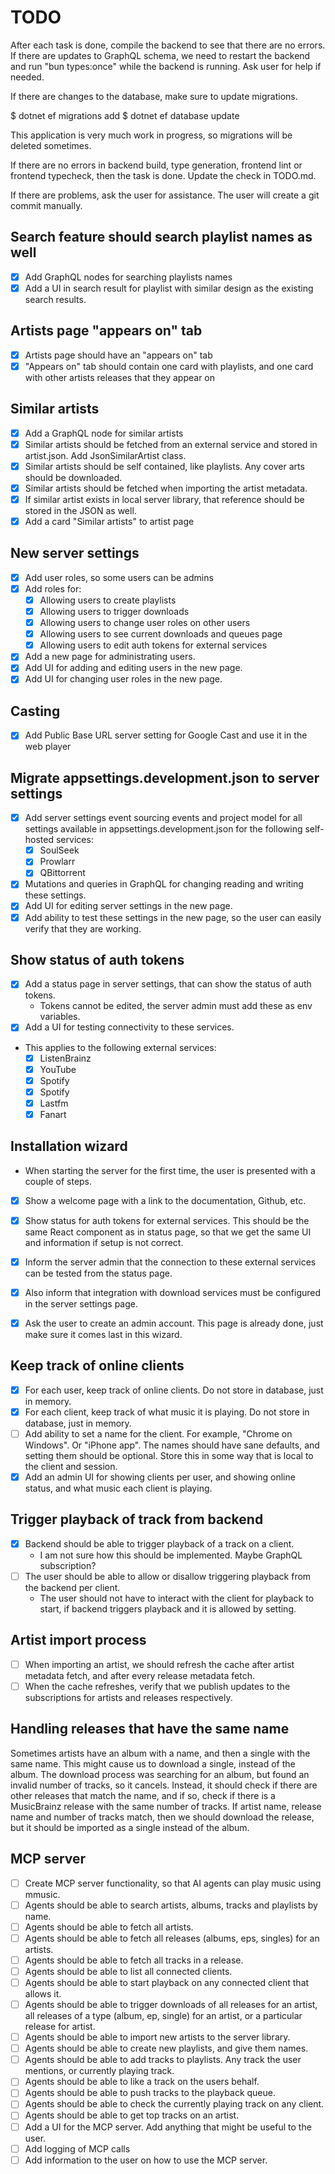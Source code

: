 # TODO

After each task is done, compile the backend to see that there are no errors.
If there are updates to GraphQL schema, we need to restart the backend and
run "bun types:once" while the backend is running. Ask user for help if needed.

If there are changes to the database, make sure to update migrations.

$ dotnet ef migrations add <MigrationName>
$ dotnet ef database update

This application is very much work in progress, so migrations will be deleted sometimes.

If there are no errors in backend build, type generation, frontend lint or frontend typecheck,
then the task is done.
Update the check in TODO.md.

If there are problems, ask the user for assistance.
The user will create a git commit manually.

## Search feature should search playlist names as well

* [x] Add GraphQL nodes for searching playlists names
* [x] Add a UI in search result for playlist with similar design as the existing search results.

## Artists page "appears on" tab

* [x] Artists page should have an "appears on" tab
* [x] "Appears on" tab should contain one card with playlists, and one card with other artists releases that they appear
  on

## Similar artists

* [x] Add a GraphQL node for similar artists
* [x] Similar artists should be fetched from an external service and stored in artist.json. Add JsonSimilarArtist class.
* [x] Similar artists should be self contained, like playlists. Any cover arts should be downloaded.
* [x] Similar artists should be fetched when importing the artist metadata.
* [x] If similar artist exists in local server library, that reference should be stored in the JSON as well.
* [x] Add a card "Similar artists" to artist page

## New server settings

* [x] Add user roles, so some users can be admins
* [x] Add roles for:
    * [x] Allowing users to create playlists
    * [x] Allowing users to trigger downloads
    * [x] Allowing users to change user roles on other users
    * [x] Allowing users to see current downloads and queues page
    * [x] Allowing users to edit auth tokens for external services
* [x] Add a new page for administrating users.
* [x] Add UI for adding and editing users in the new page.
* [x] Add UI for changing user roles in the new page.

## Casting

* [x] Add Public Base URL server setting for Google Cast and use it in the web player

## Migrate appsettings.development.json to server settings

* [x] Add server settings event sourcing events and project model for all settings available in
  appsettings.development.json for the following self-hosted services:
    * [x] SoulSeek
    * [x] Prowlarr
    * [x] QBittorrent
* [x] Mutations and queries in GraphQL for changing reading and writing these settings.
* [x] Add UI for editing server settings in the new page.
* [x] Add ability to test these settings in the new page, so the user can easily verify that they are working.

## Show status of auth tokens

* [x] Add a status page in server settings, that can show the status of auth tokens.
    * Tokens cannot be edited, the server admin must add these as env variables.
* [x] Add a UI for testing connectivity to these services.

* This applies to the following external services:
    * [x] ListenBrainz
    * [x] YouTube
    * [x] Spotify
    * [x] Spotify
    * [x] Lastfm
    * [x] Fanart

## Installation wizard

* When starting the server for the first time, the user is presented with a couple of steps.

* [x] Show a welcome page with a link to the documentation, Github, etc.
* [x] Show status for auth tokens for external services. This should be the same React component as in status page, so that we get the same UI and information if setup is not correct.
* [x] Inform the server admin that the connection to these external services can be tested from the status page.
* [x] Also inform that integration with download services must be configured in the server settings page.

* [x] Ask the user to create an admin account. This page is already done, just make sure it comes last in this wizard.

## Keep track of online clients

* [x] For each user, keep track of online clients. Do not store in database, just in memory.
* [x] For each client, keep track of what music it is playing. Do not store in database, just in memory.
* [ ] Add ability to set a name for the client. For example, "Chrome on Windows". Or "iPhone app". The names should have
  sane defaults, and setting them should be optional. Store this in some way that is local to the client and session.
* [x] Add an admin UI for showing clients per user, and showing online status, and what music each client is playing.

## Trigger playback of track from backend

* [x] Backend should be able to trigger playback of a track on a client.
    * I am not sure how this should be implemented. Maybe GraphQL subscription?
* [ ] The user should be able to allow or disallow triggering playback from the backend per client.
    * The user should not have to interact with the client for playback to start, if backend triggers playback and it is
      allowed by setting.

## Artist import process

* [ ] When importing an artist, we should refresh the cache after artist metadata fetch, and after every release metadata fetch.
* [ ] When the cache refreshes, verify that we publish updates to the subscriptions for artists and releases respectively.

## Handling releases that have the same name

Sometimes artists have an album with a name, and then a single with the same name.
This might cause us to download a single, instead of the album.
The download process was searching for an album, but found an invalid number of tracks, so it cancels.
Instead, it should check if there are other releases that match the name, and if so, check if there is a
MusicBrainz release with the same number of tracks. If artist name, release name and number of tracks match,
then we should download the release, but it should be imported as a single instead of the album.

## MCP server

* [ ] Create MCP server functionality, so that AI agents can play music using mmusic.
* [ ] Agents should be able to search artists, albums, tracks and playlists by name.
* [ ] Agents should be able to fetch all artists.
* [ ] Agents should be able to fetch all releases (albums, eps, singles) for an artists.
* [ ] Agents should be able to fetch all tracks in a release.
* [ ] Agents should be able to list all connected clients.
* [ ] Agents should be able to start playback on any connected client that allows it.
* [ ] Agents should be able to trigger downloads of all releases for an artist, all releases of a type (album, ep,
  single) for an artist, or a particular release for artist.
* [ ] Agents should be able to import new artists to the server library.
* [ ] Agents should be able to create new playlists, and give them names.
* [ ] Agents should be able to add tracks to playlists. Any track the user mentions, or currently playing track.
* [ ] Agents should be able to like a track on the users behalf.
* [ ] Agents should be able to push tracks to the playback queue.
* [ ] Agents should be able to check the currently playing track on any client.
* [ ] Agents should be able to get top tracks on an artist.
* [ ] Add a UI for the MCP server. Add anything that might be useful to the user.
* [ ] Add logging of MCP calls
* [ ] Add information to the user on how to use the MCP server.
